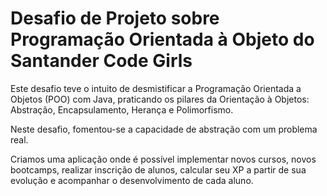 # Desafio de Projeto sobre Programação Orientada à Objeto do Santander Code Girls

Este desafio teve o intuito de desmistificar a Programação Orientada a Objetos (POO) com Java, praticando os pilares da Orientação à Objetos: Abstração, Encapsulamento, Herança e Polimorfismo. 


Neste desafio, fomentou-se a capacidade de abstração com um problema real.

Criamos uma aplicação onde é possível implementar novos cursos, novos bootcamps, realizar inscrição de alunos, calcular seu XP a partir de sua evolução e acompanhar o desenvolvimento de cada aluno.
